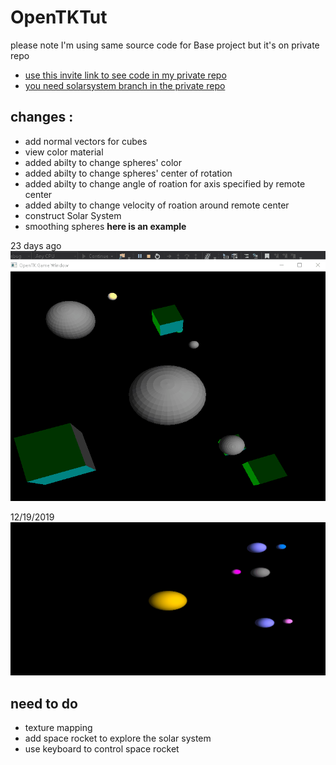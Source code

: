 # OpenTKTut
please note I'm using same source code for Base project but it's on private repo 
- [use this invite link to see code in my private repo](https://github.com/HMS-ELKHOLY/OpenTKTut_/invitations)
- [you need solarsystem branch in the private repo](https://github.com/HMS-ELKHOLY/OpenTKTut_/tree/SolarSystem)


## changes :

- add normal vectors for cubes 
- view color material
- added abilty to change spheres' color  
-  added abilty to change spheres' center of rotation
-  added abilty to change   angle of roation for axis specified by remote center
-  added abilty to change   velocity  of roation around remote center
- construct Solar System 
- smoothing spheres
**here is an example**

23 days ago
 ![sample2](Doc/sample3.gif)

12/19/2019
 ![sample5](Doc/sample5.gif)


## need to do 
- texture mapping
- add space rocket to explore the solar system
- use keyboard to control space rocket
